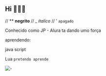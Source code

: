## Hi 🤫🧏‍♂️

// ** **negrito**
// _  _italico_
// ' `apagado`

Conhecido como JP - Alura ta dando umo força 


aprendendo:

java script

Lua `pretendo aprende`


![-](![image](https://github.com/JP-BR035/JP-BR035/assets/174654046/9f4d8c3d-48e6-46d5-aa8e-694c4308cbb2)
)

